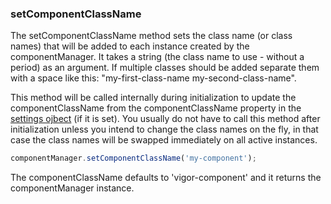 ### <a name="setComponentClassName"></a> setComponentClassName

The setComponentClassName method sets the class name (or class names) that will be added to each instance created by the componentManager. It takes a string (the class name to use - without a period) as an argument. If multiple classes should be added separate them with a space like this: "my-first-class-name my-second-class-name".

This method will be called internally during initialization to update the componentClassName from the componentClassName property in the [settings ojbect](#settings) (if it is set). You usually do not have to call this method after initialization unless you intend to change the class names on the fly, in that case the class names will be swapped immediately on all active instances.

```javascript
componentManager.setComponentClassName('my-component');
```

The componentClassName defaults to 'vigor-component' and it returns the componentManager instance.